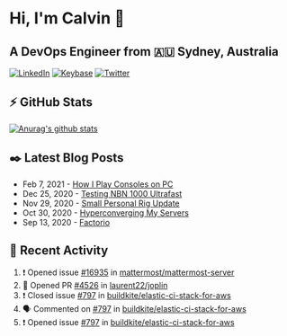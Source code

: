 # Hi, I'm Calvin 🍭
## A DevOps Engineer from 🇦🇺 Sydney, Australia</h3>

[![LinkedIn](https://img.shields.io/badge/-c–bui-0077B5?style=flat-square&labelColor=0077B5&logo=LinkedIn&logoColor=white)](https://www.linkedin.com/in/c-bui/)
[![Keybase](https://img.shields.io/badge/-calvinbui-ff6f21?style=flat-square&labelColor=ff6f21&logo=Keybase&logoColor=white)](https://keybase.io/calvinbui)
[![Twitter](https://img.shields.io/badge/-ASAPCalvin-1DA1F2?style=flat-square&labelColor=1DA1F2&logo=Twitter&logoColor=white)](https://twitter.com/ASAPCalvin)

<!-- https://github.com/rishavanand/github-profilinator -->
## ⚡ GitHub Stats
[![Anurag's github stats](https://github-readme-stats.vercel.app/api?username=calvinbui&count_private=true&hide_title=true)](https://github.com/anuraghazra/github-readme-stats)

<!-- https://github.com/gautamkrishnar/blog-post-workflow -->
## ✒️ Latest Blog Posts

<!-- BLOG-POST-LIST:START -->
- Feb 7, 2021 - [How I Play Consoles on PC](https://calvin.me/how-i-play-consoles-on-pc)
- Dec 25, 2020 - [Testing NBN 1000 Ultrafast](https://calvin.me/testing-nbn-1000-ultrafast)
- Nov 29, 2020 - [Small Personal Rig Update](https://calvin.me/small-personal-rig-update)
- Oct 30, 2020 - [Hyperconverging My Servers](https://calvin.me/hyperconverging-my-servers)
- Sep 13, 2020 - [Factorio](https://calvin.me/factorio)

<!-- BLOG-POST-LIST:END -->

## 🏃‍ Recent Activity

<!--START_SECTION:activity-->
1. ❗️ Opened issue [#16935](https://github.com/mattermost/mattermost-server/issues/16935) in [mattermost/mattermost-server](https://github.com/mattermost/mattermost-server)
2. 💪 Opened PR [#4526](https://github.com/laurent22/joplin/pull/4526) in [laurent22/joplin](https://github.com/laurent22/joplin)
3. ❗️ Closed issue [#797](https://github.com/buildkite/elastic-ci-stack-for-aws/issues/797) in [buildkite/elastic-ci-stack-for-aws](https://github.com/buildkite/elastic-ci-stack-for-aws)
4. 🗣 Commented on [#797](https://github.com/buildkite/elastic-ci-stack-for-aws/issues/797) in [buildkite/elastic-ci-stack-for-aws](https://github.com/buildkite/elastic-ci-stack-for-aws)
5. ❗️ Opened issue [#797](https://github.com/buildkite/elastic-ci-stack-for-aws/issues/797) in [buildkite/elastic-ci-stack-for-aws](https://github.com/buildkite/elastic-ci-stack-for-aws)
<!--END_SECTION:activity-->
